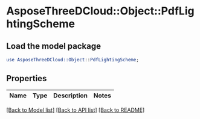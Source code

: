 # AsposeThreeDCloud::Object::PdfLightingScheme

## Load the model package
```perl
use AsposeThreeDCloud::Object::PdfLightingScheme;
```

## Properties
Name | Type | Description | Notes
------------ | ------------- | ------------- | -------------

[[Back to Model list]](../README.md#documentation-for-models) [[Back to API list]](../README.md#documentation-for-api-endpoints) [[Back to README]](../README.md)


